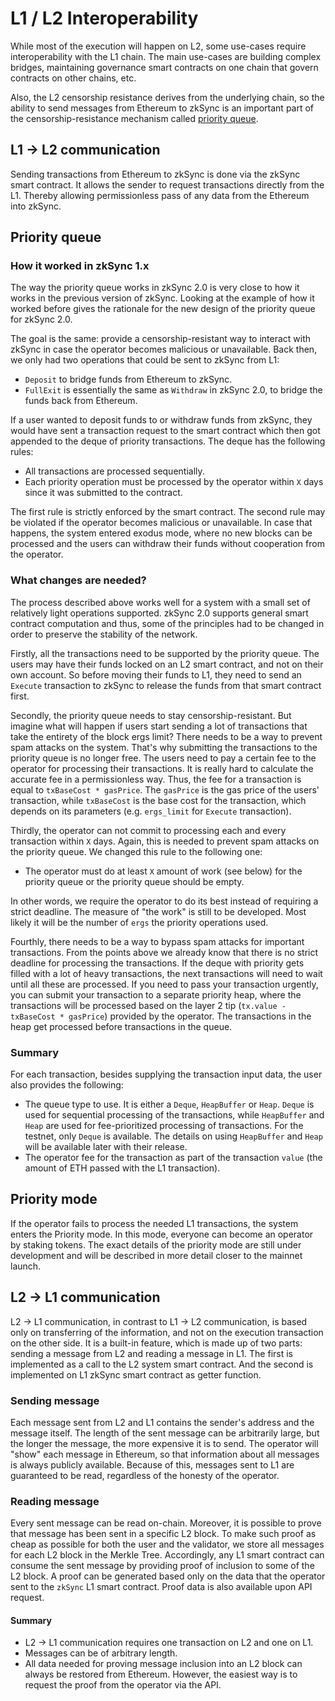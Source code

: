 # L1 / L2 Interoperability

While most of the execution will happen on L2, some use-cases require interoperability with the L1 chain. The main use-cases are building complex bridges, maintaining governance smart contracts on one chain that govern contracts on other chains, etc.

Also, the L2 censorship resistance derives from the underlying chain, so the ability to send messages from Ethereum to zkSync is an important part of the censorship-resistance mechanism called [priority queue](#priority-queue).

## L1 -> L2 communication

Sending transactions from Ethereum to zkSync is done via the zkSync smart contract. It allows the sender to request transactions directly from the L1. Thereby allowing permissionless pass of any data from the Ethereum into zkSync.

## Priority queue

### How it worked in zkSync 1.x

The way the priority queue works in zkSync 2.0 is very close to how it works in the previous version of zkSync. Looking at the example of how it worked before gives the rationale for the new design of the priority queue for zkSync 2.0.

The goal is the same: provide a censorship-resistant way to interact with zkSync in case the operator becomes malicious or unavailable. Back then, we only had two operations that could be sent to zkSync from L1:

- `Deposit` to bridge funds from Ethereum to zkSync.
- `FullExit` is essentially the same as `Withdraw` in zkSync 2.0, to bridge the funds back from Ethereum.

If a user wanted to deposit funds to or withdraw funds from zkSync, they would have sent a transaction request to the smart contract which then got appended to the deque of priority transactions. The deque has the following rules:

- All transactions are processed sequentially.
- Each priority operation must be processed by the operator within `X` days since it was submitted to the contract.

The first rule is strictly enforced by the smart contract. The second rule may be violated if the operator becomes malicious or unavailable. In case that happens, the system entered exodus mode, where no new blocks can be processed and the users can withdraw their funds without cooperation from the operator.

### What changes are needed?

The process described above works well for a system with a small set of relatively light operations supported. zkSync 2.0 supports general smart contract computation and thus, some of the principles had to be changed in order to preserve the stability of the network.

Firstly, all the transactions need to be supported by the priority queue. The users may have their funds locked on an L2 smart contract, and not on their own account. So before moving their funds to L1, they need to send an `Execute` transaction to zkSync to release the funds from that smart contract first.

Secondly, the priority queue needs to stay censorship-resistant. But imagine what will happen if users start sending a lot of transactions that take the entirety of the block ergs limit? There needs to be a way to prevent spam attacks on the system. That's why submitting the transactions to the priority queue is no longer free. The users need to pay a certain fee to the operator for processing their transactions. It is really hard to calculate the accurate fee in a permissionless way. Thus, the fee for a transaction is equal to `txBaseCost * gasPrice`. The `gasPrice` is the gas price of the users' transaction, while `txBaseCost` is the base cost for the transaction, which depends on its parameters (e.g. `ergs_limit` for `Execute` transaction).

Thirdly, the operator can not commit to processing each and every transaction within `X` days. Again, this is needed to prevent spam attacks on the priority queue. We changed this rule to the following one:

- The operator must do at least `X` amount of work (see below) for the priority queue or the priority queue should be empty.

In other words, we require the operator to do its best instead of requiring a strict deadline. The measure of "the work" is still to be developed. Most likely it will be the number of `ergs` the priority operations used.

Fourthly, there needs to be a way to bypass spam attacks for important transactions. From the points above we already know that there is no strict deadline for processing the transactions. If the deque with priority gets filled with a lot of heavy transactions, the next transactions will need to wait until all these are processed. If you need to pass your transaction urgently, you can submit your transaction to a separate priority heap, where the transactions will be processed based on the layer 2 tip (`tx.value - txBaseCost * gasPrice`) provided by the operator. The transactions in the heap get processed before transactions in the queue.

### Summary

For each transaction, besides supplying the transaction input data, the user also provides the following:

- The queue type to use. It is either a `Deque`, `HeapBuffer` or `Heap`. `Deque` is used for sequential processing of the transactions, while `HeapBuffer` and `Heap` are used for fee-prioritized processing of transactions. For the testnet, only `Deque` is available. The details on using `HeapBuffer` and `Heap` will be available later with their release.
- The operator fee for the transaction as part of the transaction `value` (the amount of ETH passed with the L1 transaction).

## Priority mode

If the operator fails to process the needed L1 transactions, the system enters the Priority mode. In this mode, everyone can become an operator by staking tokens. The exact details of the priority mode are still under development and will be described in more detail closer to the mainnet launch.

## L2 -> L1 communication

L2 -> L1 communication, in contrast to L1 -> L2 communication, is based only on transferring of the information, and not on the execution transaction on the other side. It is a built-in feature, which is made up of two parts: sending a message from L2 and reading a message in L1. The first is implemented as a call to the L2 system smart contract. And the second is implemented on L1 zkSync smart contract as getter function.

### Sending message

Each message sent from L2 and L1 contains the sender's address and the message itself. The length of the sent message can be arbitrarily large, but the longer the message, the more expensive it is to send. The operator will "show" each message in Ethereum, so that information about all messages is always publicly available. Because of this, messages sent to L1 are guaranteed to be read, regardless of the honesty of the operator.

### Reading message

Every sent message can be read on-chain. Moreover, it is possible to prove that message has been sent in a specific L2 block. To make such proof as cheap as possible for both the user and the validator, we store all messages for each L2 block in the Merkle Tree. Accordingly, any L1 smart contract can consume the sent message by providing proof of inclusion to some of the L2 block. A proof can be generated based only on the data that the operator sent to the `zkSync` L1 smart contract. Proof data is also available upon API request. 

#### Summary

- L2 -> L1 communication requires one transaction on L2 and one on L1.
- Messages can be of arbitrary length.
- All data needed for proving message inclusion into an L2 block can always be restored from Ethereum. However, the easiest way is to request the proof from the operator via the API. 
